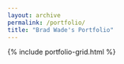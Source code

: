 ```yaml
---
layout: archive
permalink: /portfolio/
title: "Brad Wade's Portfolio"
---
```


<div class="portfolio">
	{% include portfolio-grid.html %}
</div>
